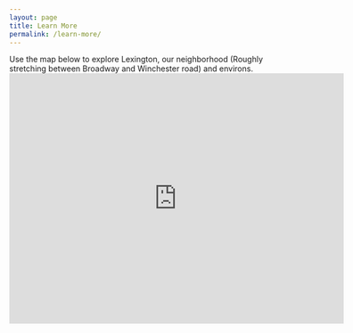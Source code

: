 ```yaml
---
layout: page
title: Learn More
permalink: /learn-more/
---
```


<div class="row">
  <div class="col-md-8 col-md-offset-2">
    <div class="learn-more-intro">
      Use the map below to explore Lexington, our neighborhood (Roughly stretching between Broadway and Winchester road) and environs.
    </div>
  </div>
</div>

<iframe src="https://www.google.com/maps/embed?pb=!1m18!1m12!1m3!1d12567.526675719302!2d-84.48300198923941!3d38.04984347180347!2m3!1f0!2f0!3f0!3m2!1i1024!2i768!4f13.1!3m3!1m2!1s0x88424429cc9ceb25%3A0x84f08341908c4fdd!2sLexington%2C+KY!5e0!3m2!1sen!2sus!4v1424114933593" width="600" height="450" frameborder="0" class="map-iframe"></iframe>
